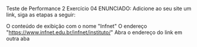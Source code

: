 Teste de Performance 2
Exercício 04
ENUNCIADO:
Adicione ao seu site um link, siga as etapas a seguir:

O conteúdo de exibição com o nome "Infnet"
O endereço "https://www.infnet.edu.br/infnet/instituto/"
Abra o endereço do link em outra aba